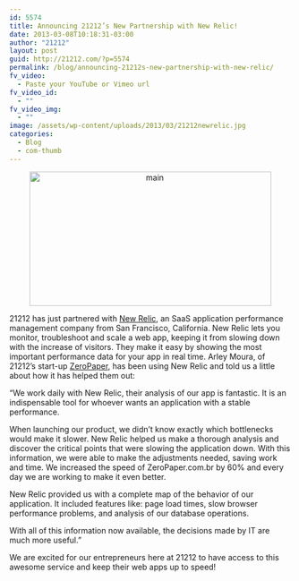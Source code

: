 ```yaml
---
id: 5574
title: Announcing 21212’s New Partnership with New Relic!
date: 2013-03-08T10:18:31-03:00
author: "21212"
layout: post
guid: http://21212.com/?p=5574
permalink: /blog/announcing-21212s-new-partnership-with-new-relic/
fv_video:
  - Paste your YouTube or Vimeo url
fv_video_id:
  - ""
fv_video_img:
  - ""
image: /assets/wp-content/uploads/2013/03/21212newrelic.jpg
categories:
  - Blog
  - com-thumb
---
```

<p style="text-align: center;">
  <a href="http://21212.com/assets/wp-content/uploads/2013/03/main.jpg"><img class=" wp-image-5583 aligncenter" alt="main" src="{{ site.url }}/assets/wp-content/uploads/2013/03/main.jpg" width="432" height="240" srcset="{{ site.url }}/assets/wp-content/uploads/2013/03/main.jpg 540w, {{ site.url }}/assets/wp-content/uploads/2013/03/main-300x166.jpg 300w" sizes="(max-width: 432px) 100vw, 432px" /></a>
</p>

21212 has just partnered with [New Relic](http://newrelic.com/), an SaaS application performance management company from San Francisco, California. New Relic lets you monitor, troubleshoot and scale a web app, keeping it from slowing down with the increase of visitors. They make it easy by showing the most important performance data for your app in real time. Arley Moura, of 21212’s start-up [ZeroPaper](https://www.zeropaper.com.br/), has been using New Relic and told us a little about how it has helped them out:

“We work daily with New Relic, their analysis of our app is fantastic. It is an indispensable tool for whoever wants an application with a stable performance.

When launching our product, we didn’t know exactly which bottlenecks would make it slower. New Relic helped us make a thorough analysis and discover the critical points that were slowing the application down. With this information, we were able to make the adjustments needed, saving work and time. We increased the speed of ZeroPaper.com.br by 60% and every day we are working to make it even better.

New Relic provided us with a complete map of the behavior of our application. It included features like: page load times, slow browser performance problems, and analysis of our database operations.

With all of this information now available, the decisions made by IT are much more useful.”

We are excited for our entrepreneurs here at 21212 to have access to this awesome service and keep their web apps up to speed!

&nbsp;